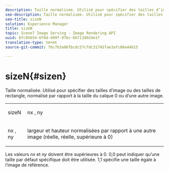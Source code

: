 ```yaml
---
description: Taille normalisée. Utilisé pour spécifier des tailles d’image ou des tailles de rectangle, normalisé par rapport à la taille du calque 0 ou d’une autre image.
seo-description: Taille normalisée. Utilisé pour spécifier des tailles d’image ou des tailles de rectangle, normalisé par rapport à la taille du calque 0 ou d’une autre image.
seo-title: sizeN
solution: Experience Manager
title: sizeN
topic: Scene7 Image Serving - Image Rendering API
uuid: 6fc05654-6f0d-499f-97bc-6b7134024e1f
translation-type: tm+mt
source-git-commit: 7bc7b3a86fbcdc57cfdc31745fae3afc06e44b15

---
```



# sizeN{#sizen}

Taille normalisée. Utilisé pour spécifier des tailles d’image ou des tailles de rectangle, normalisé par rapport à la taille du calque 0 ou d’une autre image.

<table id="simpletable_BB36205775D4447084E527E2630D28B9"> 
 <tr class="strow"> 
  <td class="stentry"> <p><span class="codeph"> <span class="varname"> sizeN</span></span> </p></td> 
  <td class="stentry"> <p><span class="codeph"> <span class="varname"> nx</span> </span>, <span class="codeph"><span class="varname"> ny</span></span> </p></td> 
 </tr> 
 <tr class="strow"> 
  <td class="stentry"> <p><span class="codeph"> <span class="varname"> nx</span> </span>, <span class="codeph"><span class="varname"> ny</span></span> </p></td> 
  <td class="stentry"> <p>largeur et hauteur normalisées par rapport à une autre image (réelle, réelle, supérieure à 0) </p></td> 
 </tr> 
</table>

Les valeurs *nx* et *ny* doivent être supérieures à 0. 0,0 peut indiquer qu’une taille par défaut spécifique doit être utilisée. 1,1 spécifie une taille égale à l’image de référence.

